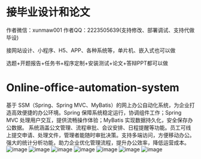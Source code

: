 # 接毕业设计和论文
作者微信：xunmaw001  作者QQ：2223505639(支持修改、部署调试、支持代做毕设)

接网站设计、小程序、H5、APP、各种系统等，单片机、嵌入式也可以做

选题+开题报告+任务书+程序定制+安装测试+论文+答辩PPT都可以做
# Online-office-automation-system
基于 SSM（Spring、Spring MVC、MyBatis）的网上办公自动化系统，为企业打造高效便捷的办公环境。Spring 保障系统稳定运行，协调组件工作；Spring MVC 处理用户交互，提供流畅操作体验；MyBatis 实现数据持久化，安全保存办公数据。  系统涵盖公文管理、流程审批、会议安排、日程提醒等功能。员工可线上提交申请、处理文件，管理者能随时审批决策。支持多端访问，方便移动办公。强大的统计分析功能，助力企业优化管理流程，提升办公效率，降低运营成本。 
![image](https://github.com/user-attachments/assets/619504ce-8374-4413-a2e6-386b378f375b)
![image](https://github.com/user-attachments/assets/aafc5e5d-3c89-4e95-bb87-33cf92ff824e)
![image](https://github.com/user-attachments/assets/90cd0655-2fd2-4e19-b3ce-881396a0925f)
![image](https://github.com/user-attachments/assets/4e4a9fde-64a6-452d-9ebe-ecbee5c77c99)
![image](https://github.com/user-attachments/assets/30ec95ba-cd0c-4c7b-b9a7-92f91408beaa)
![image](https://github.com/user-attachments/assets/e41fa1fa-8182-4e0c-a5b5-0dad3554870a)
![image](https://github.com/user-attachments/assets/ce35cf0d-f327-472d-a9f3-febc757055c2)
